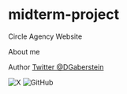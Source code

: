 # midterm-project
Circle Agency Website

About me

Author <a href="twitter.com/DGaberstein" rel="nofollow">Twitter @DGaberstein</a>

![X](https://img.shields.io/badge/X-%23000000.svg?style=for-the-badge&logo=X&logoColor=white)
![GitHub](https://img.shields.io/badge/github-%23121011.svg?style=for-the-badge&logo=github&logoColor=white)

